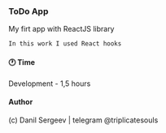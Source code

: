 ### ToDo App

My firt app with ReactJS library

    In this work I used React hooks

#### 🕐 Time

Development - 1,5 hours

#### Author

(c) Danil Sergeev | telegram @triplicatesouls
